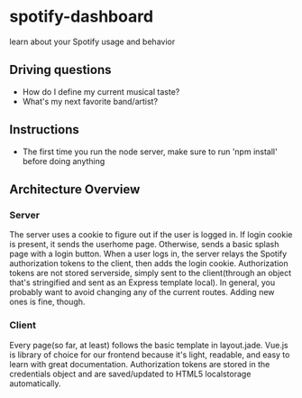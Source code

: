 # spotify-dashboard
learn about your Spotify usage and behavior

## Driving questions
* How do I define my current musical taste?
* What's my next favorite band/artist?

## Instructions
* The first time you run the node server, make sure to run 'npm install' before doing anything

## Architecture Overview

### Server
The server uses a cookie to figure out if the user is logged in.  If login cookie is present, it sends the userhome page. Otherwise, sends a basic splash page with a login button.  When a user logs in, the server relays the Spotify authorization tokens to the client, then adds the login cookie.  Authorization tokens are not stored serverside, simply sent to the client(through an object that's stringified and sent as an Express template local).  In general, you probably want to avoid changing any of the current routes.  Adding new ones is fine, though.

### Client
Every page(so far, at least) follows the basic template in layout.jade.  Vue.js is library of choice for our frontend because it's light, readable, and easy to learn with great documentation.  Authorization tokens are stored in the credentials object and are saved/updated to HTML5 localstorage automatically.
